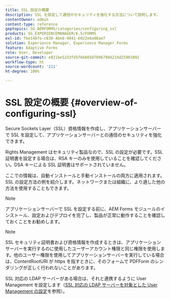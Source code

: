 ```yaml
---
title: SSL 設定の概要
description: SSL を設定して通信のセキュリティを強化する方法について説明します。
contentOwner: admin
content-type: reference
geptopics: SG_AEMFORMS/categories/configuring_ssl
products: SG_EXPERIENCEMANAGER/6.5/FORMS
exl-id: fbe1487e-c830-4be8-9841-6022e6a98ae7
solution: Experience Manager, Experience Manager Forms
feature: Adaptive Forms
role: User, Developer
source-git-commit: e821be5233fd5f6688507096790d219d25903892
workflow-type: ht
source-wordcount: '211'
ht-degree: 100%

---
```


# SSL 設定の概要 {#overview-of-configuring-ssl}

Secure Sockets Layer（SSL）資格情報を作成し、アプリケーションサーバーで SSL を設定して、アプリケーションサーバーとの通信のセキュリティを強化できます。

Rights Management はセキュリティ製品なので、SSL の設定が必要です。SSL 証明書を設定する場合は、RSA キーのみを使用していることを確認してください。DSA キーによる SSL 証明書はサポートされていません。

ここでの情報は、自動インストールと手動インストールの両方に適用されます。SSL の設定方法の例を紹介します。ネットワークまたは組織に、より適した他の方法を使用することもできます。

>[!NOTE]
>
>アプリケーションサーバーで SSL を設定する前に、AEM Forms モジュールのインストール、設定およびデプロイを完了し、製品が正常に動作することを確認しておくことをお勧めします。

>[!NOTE]
>
>SSL セキュリティ証明書および資格情報を作成するときは、アプリケーションサーバーを実行するのに使用したユーザーアカウント権限と同じ権限を使用します。他のユーザー権限を使用してアプリケーションサーバーを実行している場合は、ContentRootURI が https を指すときに、そのフォームで PDFForm のレンダリングが正しく行われないことがあります。

SSL 対応の LDAP サーバーがある場合は、それと連携するように User Management を設定します（[SSL 対応の LDAP サーバーを対象とした User Management の設定](/help/forms/using/admin-help/configure-user-management-ssl-enabled.md#configure-user-management-for-an-ssl-enabled-ldap-server)を参照）。
